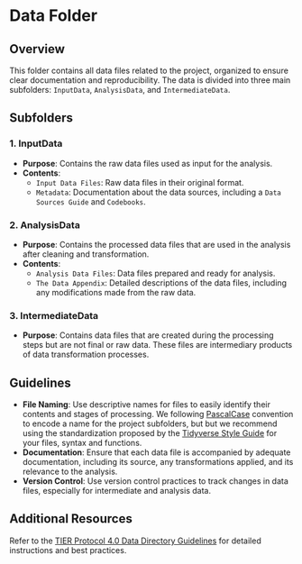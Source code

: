 # Data Folder

## Overview

This folder contains all data files related to the project, organized to ensure clear documentation and reproducibility. The data is divided into three main subfolders: `InputData`, `AnalysisData`, and `IntermediateData`.

## Subfolders

### 1. InputData
- **Purpose**: Contains the raw data files used as input for the analysis.
- **Contents**:
  - `Input Data Files`: Raw data files in their original format.
  - `Metadata`: Documentation about the data sources, including a `Data Sources Guide` and `Codebooks`.

### 2. AnalysisData
- **Purpose**: Contains the processed data files that are used in the analysis after cleaning and transformation.
- **Contents**:
  - `Analysis Data Files`: Data files prepared and ready for analysis.
  - `The Data Appendix`: Detailed descriptions of the data files, including any modifications made from the raw data.

### 3. IntermediateData
- **Purpose**: Contains data files that are created during the processing steps but are not final or raw data. These files are intermediary products of data transformation processes.

## Guidelines

- **File Naming**: Use descriptive names for files to easily identify their contents and stages of processing. We following [PascalCase](https://en.wikipedia.org/wiki/Camel_case) convention to encode a name for the project subfolders, but but we recommend using the standardization proposed by the [Tidyverse Style Guide](https://style.tidyverse.org/) for your files, syntax and functions.
- **Documentation**: Ensure that each data file is accompanied by adequate documentation, including its source, any transformations applied, and its relevance to the analysis.
- **Version Control**: Use version control practices to track changes in data files, especially for intermediate and analysis data.

## Additional Resources

Refer to the [TIER Protocol 4.0 Data Directory Guidelines](https://www.projecttier.org/tier-protocol/protocol-4-0/root/data/) for detailed instructions and best practices.